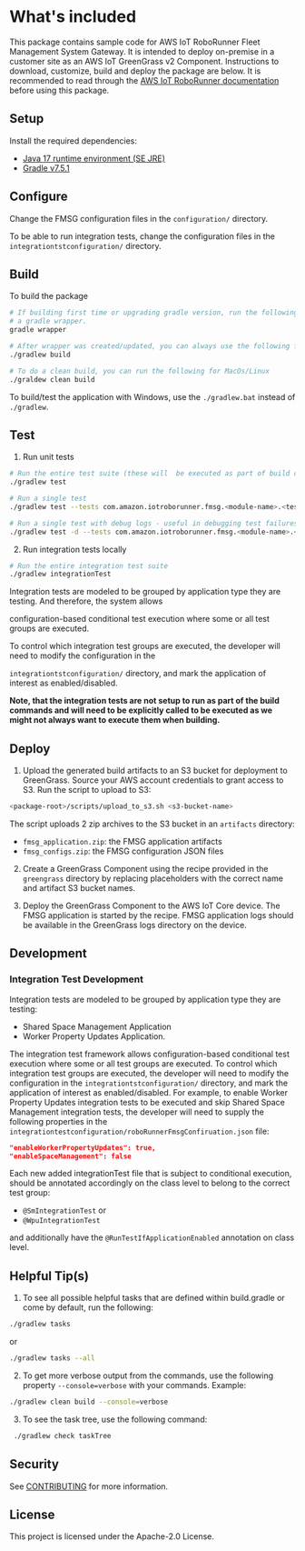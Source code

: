 # What's included

This package contains sample code for AWS IoT RoboRunner Fleet Management System Gateway. It is intended to deploy on-premise in a customer site as an AWS IoT GreenGrass v2 Component. Instructions to download, customize, build and deploy the package are below. It is recommended to read through the [AWS IoT RoboRunner documentation](https://docs.aws.amazon.com/iotroborunner/latest/dev/iotroborunner-welcome.html) before using this package.

## Setup

Install the required dependencies:

- [Java 17 runtime environment (SE JRE)](https://www.oracle.com/java/technologies/javase/jdk17-archive-downloads.html)
- [Gradle v7.5.1](https://gradle.org/releases/)

## Configure

Change the FMSG configuration files in the `configuration/` directory.

To be able to run integration tests, change the configuration files in the `integrationtstconfiguration/` directory.

## Build

To build the package

```bash
# If building first time or upgrading gradle version, run the following to create
# a gradle wrapper.
gradle wrapper

# After wrapper was created/updated, you can always use the following for MacOs/Linux
./gradlew build

# To do a clean build, you can run the following for MacOs/Linux
./graldew clean build
```
To build/test the application with Windows, use the `./gradlew.bat` instead of `./gradlew`.

## Test
1. Run unit tests

```bash
# Run the entire test suite (these will  be executed as part of build commands as well)
./gradlew test

# Run a single test
./gradlew test --tests com.amazon.iotroborunner.fmsg.<module-name>.<test-class-name>

# Run a single test with debug logs - useful in debugging test failures
./gradlew test -d --tests com.amazon.iotroborunner.fmsg.<module-name>.<test-class-name>
```

2. Run integration tests locally

```bash
# Run the entire integration test suite
./gradlew integrationTest
```

Integration tests are modeled to be grouped by application type they are testing. And therefore, the system allows

configuration-based conditional test execution where some or all test groups are executed.

To control which integration test groups are executed, the developer will need to modify the configuration in the

`integrationtstconfiguration/` directory, and mark the application of interest as enabled/disabled.


**Note, that the integration tests are not setup to run as part of the build commands
and will need to be explicitly called to be executed as we might not always want to
execute them when building.**


## Deploy

1. Upload the generated build artifacts to an S3 bucket for deployment to GreenGrass. Source your AWS account credentials to grant access to S3. Run the script to upload to S3:

```bash
<package-root>/scripts/upload_to_s3.sh <s3-bucket-name>
```

The script uploads 2 zip archives to the S3 bucket in an `artifacts` directory:

- `fmsg_application.zip`: the FMSG application artifacts
- `fmsg_configs.zip`: the FMSG configuration JSON files

2. Create a GreenGrass Component using the recipe provided in the `greengrass` directory by replacing placeholders with the correct name and artifact S3 bucket names.

3. Deploy the GreenGrass Component to the AWS IoT Core device. The FMSG application is started by the recipe. FMSG application logs should be available in the GreenGrass logs directory on the device.

## Development

### Integration Test Development
Integration tests are modeled to be grouped by application type they are testing:
- Shared Space Management Application
- Worker Property Updates Application.

The integration test framework allows configuration-based conditional test execution where some or all test groups are executed.
To control which integration test groups are executed, the developer will need to modify the configuration in the
`integrationtstconfiguration/` directory, and mark the application of interest as enabled/disabled. For example,
to enable Worker Property Updates integration tests to be executed and skip Shared Space Management integration tests,
the developer will need to supply the following properties in the
`integrationtestconfiguration/roboRunnerFmsgConfiruation.json` file:
```json
"enableWorkerPropertyUpdates": true,
"enableSpaceManagement": false
```
Each new added integrationTest file that is subject to conditional execution, should be annotated accordingly
on the class level to belong to the correct test group:
- `@SmIntegrationTest` or
- `@WpuIntegrationTest`

and additionally have the `@RunTestIfApplicationEnabled` annotation on class level.

## Helpful Tip(s)
1. To see all possible helpful tasks that are defined within build.gradle or come by default,
   run the following:
```bash
./gradlew tasks
```
or
```bash
./gradlew tasks --all
```

2. To get more verbose output from the commands, use the following property `--console=verbose` with your commands.
   Example:
```bash
./gradlew clean build --console=verbose
```

3. To see the task tree, use the following command:
```bash
 ./gradlew check taskTree
```

## Security

See [CONTRIBUTING](CONTRIBUTING.md#security-issue-notifications) for more information.

## License

This project is licensed under the Apache-2.0 License.

